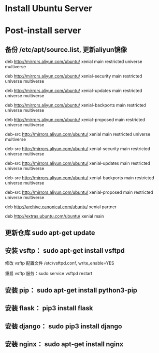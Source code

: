 # Install Ubuntu Server
# Post-install server 

## 备份 /etc/apt/source.list, 更新aliyun镜像   

deb http://mirrors.aliyun.com/ubuntu/ xenial main restricted universe multiverse

deb http://mirrors.aliyun.com/ubuntu/ xenial-security main restricted universe multiverse

deb http://mirrors.aliyun.com/ubuntu/ xenial-updates main restricted universe multiverse

deb http://mirrors.aliyun.com/ubuntu/ xenial-backports main restricted universe multiverse

deb http://mirrors.aliyun.com/ubuntu/ xenial-proposed main restricted universe multiverse

deb-src http://mirrors.aliyun.com/ubuntu/ xenial main restricted universe multiverse

deb-src http://mirrors.aliyun.com/ubuntu/ xenial-security main restricted universe multiverse

deb-src http://mirrors.aliyun.com/ubuntu/ xenial-updates main restricted universe multiverse

deb-src http://mirrors.aliyun.com/ubuntu/ xenial-backports main restricted universe multiverse

deb-src http://mirrors.aliyun.com/ubuntu/ xenial-proposed main restricted universe multiverse

deb http://archive.canonical.com/ubuntu/ xenial partner

deb http://extras.ubuntu.com/ubuntu/ xenial main

## 更新仓库 sudo apt-get update

## 安装 vsftp： sudo apt-get install vsftpd

修改 vsftp 配置文件 /etc/vsftpd.conf, write_enable=YES

重启 vsftp 服务：sudo service vsftpd restart

## 安装 pip： sudo apt-get install python3-pip

## 安装 flask： pip3 install flask

## 安装 django： sudo pip3 install django

## 安装 nginx： sudo apt-get install nginx



